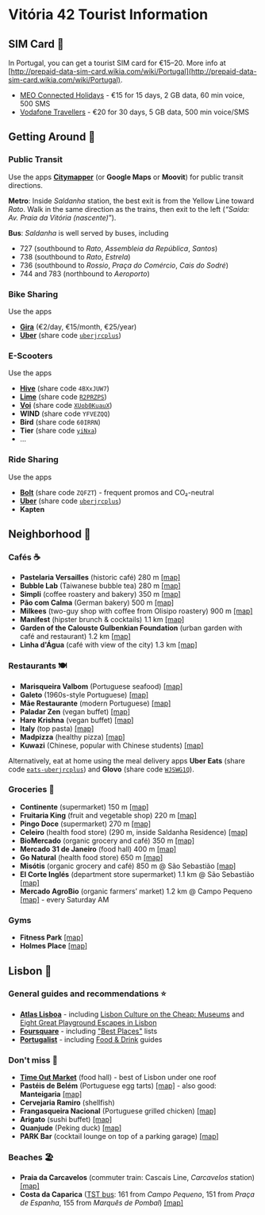 # Vitória 42 Tourist Information

## SIM Card 📶

In Portugal, you can get a tourist SIM card for €15–20. More info at [http://prepaid-data-sim-card.wikia.com/wiki/Portugal](http://prepaid-data-sim-card.wikia.com/wiki/Portugal).

* [MEO Connected Holidays](https://www.meo.pt/connectedholidays/en) - €15 for 15 days, 2 GB data, 60 min voice, 500 SMS
* [Vodafone Travellers](https://www.vodafone.pt/en/products-services/visiting-portugal.html) - €20 for 30 days, 5 GB data, 500 min voice/SMS


## Getting Around 🚌

### Public Transit

Use the apps **[Citymapper](https://citymapper.com/)** (or **Google Maps** or **Moovit**) for public transit directions.

**Metro**: Inside *Saldanha* station, the best exit is from the Yellow Line toward *Rato*. Walk in the same direction as the trains, then exit to the left (*“Saída: Av. Praia da Vitória (nascente)*”).

**Bus**: *Saldanha* is well served by buses, including

* 727 (southbound to *Rato*, *Assembleia da República*, *Santos*)
* 738 (southbound to *Rato*, *Estrela*)
* 736 (southbound to *Rossio*, *Praça do Comércio*, *Cais do Sodré*)
* 744 and 783 (northbound to *Aeroporto*)


### Bike Sharing

Use the apps

* **[Gira](https://www.gira-bicicletasdelisboa.pt)** (€2/day, €15/month, €25/year)
* **[Uber](https://www.uber.com/pt/en/ride/uber-bike/)** (share code [`uberjrcplus`](https://www.uber.com/invite/uberjrcplus))


### E-Scooters

Use the apps

* **[Hive](https://www.ridehive.com/)** (share code `4BXxJUW7`)
* **[Lime](https://lime.bike/)** (share code [`R2PRZPS`](https://lime.bike/referral/R2PRZPS))
* **[Voi](https://www.voiscooters.com/)** (share code [`XUob0KuauX`](https://link.voiapp.io/XUob0KuauX))
* **WIND** (share code `YFVEZQQ`)
* **Bird** (share code `60IRRN`)
* **Tier** (share code [`yiNxa`](https://tier.page.link/yiNxa))
* …


### Ride Sharing

Use the apps

* **[Bolt](https://bolt.eu)** (share code `ZQFZT`) - frequent promos and CO₂-neutral
* **[Uber](https://www.uber.com/)** (share code [`uberjrcplus`](https://www.uber.com/invite/uberjrcplus))
* **Kapten**


## Neighborhood 📍

### Cafés ☕️

* **Pastelaria Versailles** (historic café) 280 m [[map]](https://goo.gl/maps/cwzKTkP8zyT9Nn5G9)
* **Bubble Lab** (Taiwanese bubble tea) 280 m [[map]](https://goo.gl/maps/Ju7eCriKTFK9EvvB6)
* **Simpli** (coffee roastery and bakery) 350 m [[map]](https://goo.gl/maps/v5nrvfsxSCpAVRWw8)
* **Pão com Calma** (German bakery) 500 m [[map]](https://goo.gl/maps/z4TCxrsXg57qdgLM7)
* **Milkees** (two-guy shop with coffee from Olisipo roastery) 900 m [[map]](https://goo.gl/maps/Ti2SDfZUrXPtujVM9)
* **Manifest** (hipster brunch & cocktails) 1.1 km [[map]](https://g.page/manifestlisbon?share)
* **Garden of the Calouste Gulbenkian Foundation** (urban garden with café and restaurant) 1.2 km [[map]](https://goo.gl/maps/TzdXcZvzLxkbx6588)
* **Linha d'Água** (café with view of the city) 1.3 km [[map]](https://g.page/linhadagua?share)


### Restaurants 🍽

* **Marisqueira Valbom** (Portuguese seafood) [[map]](https://goo.gl/maps/TaKWovzBKP8hc4PFA)
* **Galeto** (1960s-style Portuguese) [[map]](https://goo.gl/maps/MNfN2bP11wedcLKz5)
* **Mãe Restaurante** (modern Portuguese) [[map]](https://goo.gl/maps/Hx3i8ccZo6gTbsBj8)
* **Paladar Zen** (vegan buffet) [[map]](https://goo.gl/maps/96JHYrDEQHYb71cD6)
* **Hare Krishna** (vegan buffet) [[map]](https://goo.gl/maps/LYzVNQm12AeMHQh8A)
* **Italy** (top pasta) [[map]](https://goo.gl/maps/U7tVzWWbJGruG6yDA)
* **Madpizza** (healthy pizza) [[map]](https://goo.gl/maps/TQVw9Q3UwTn7fGEv7)
* **Kuwazi** (Chinese, popular with Chinese students) [[map]](https://goo.gl/maps/2bmJ4yyAvawNEa6S9)

Alternatively, eat at home using the meal delivery apps **Uber Eats** (share code [`eats-uberjrcplus`](http://ubr.to/EatsGiveGet)) and **Glovo** (share code [`WJSWG1Q`](https://link.glovoapp.com/promo?c=WJSWG1Q&link_type=mgm_promo)).


### Groceries 🛒

* **Continente** (supermarket) 150 m [[map]](https://goo.gl/maps/LvL8CbKAoLw82Los9)
* **Fruitaria King** (fruit and vegetable shop) 220 m [[map]](https://goo.gl/maps/pw2HjJCqBjzKW3nk6)
* **Pingo Doce** (supermarket) 270 m [[map]](https://goo.gl/maps/7L4e82zmxzsfinHQA)
* **Celeiro** (health food store) (290 m, inside Saldanha Residence) [[map]](https://goo.gl/maps/qm9SWRiGbJWycXkF6)
* **BioMercado** (organic grocery and café) 350 m [[map]](https://goo.gl/maps/mK3dqLuyPKZoZVV97)
* **Mercado 31 de Janeiro** (food hall) 400 m [[map]](https://goo.gl/maps/E6p48T5isMKj1RuN9)
* **Go Natural** (health food store) 650 m [[map]](https://goo.gl/maps/kP9LDs3VcHzmVeZf8)
* **Misótis** (organic grocery and café) 850 m @ São Sebastião [[map]](https://goo.gl/maps/DHZdfhg7ZnKfmpNc7)
* **El Corte Inglés** (department store supermarket) 1.1 km @ São Sebastião [[map]](https://goo.gl/maps/6RQasvfETujFnehbA)
* **Mercado AgroBio** (organic farmers’ market) 1.2 km @ Campo Pequeno [[map]](https://goo.gl/maps/LZo9A9WQeez9khYn8) - every Saturday AM


### Gyms

* **Fitness Park** [[map]](https://goo.gl/maps/NTNPQgk3T3VEUncn8)
* **Holmes Place** [[map]](https://g.page/holmes-place-defensores-chaves?share)


## Lisbon 🌉

### General guides and recommendations ⭐️

* [**Atlas Lisboa**](https://www.atlaslisboa.com/) - including [Lisbon Culture on the Cheap: Museums](https://www.atlaslisboa.com/museum-discounts/) and [Eight Great Playground Escapes in Lisbon](https://www.atlaslisboa.com/playgrounds/)
* [**Foursquare**](https://foursquare.com/explore?mode=url&near=Lisbon%2C%20Portugal) - including ["Best Places"](https://foursquare.com/top-places/lisbon/) lists
* [**Portugalist**](https://www.portugalist.com/) - including [Food & Drink](https://www.portugalist.com/food-drink/) guides


### Don't miss 🍴

* [**Time Out Market**](https://www.timeoutmarket.com/lisboa/) (food hall) - best of Lisbon under one roof
* **Pastéis de Belém** (Portuguese egg tarts) [[map]](https://goo.gl/maps/fn5AMbk28GmBEJzKA) - also good: **Manteigaria** [[map]](https://goo.gl/maps/RXkjSpcgxQ7QnCR5A)
* **Cervejaria Ramiro** (shellfish)
* **Frangasqueira Nacional** (Portuguese grilled chicken) [[map]](https://goo.gl/maps/tJxPLTyBPbdme3ox5)
* **Arigato** (sushi buffet) [[map]](https://g.page/arigato-sushi-parque-das-nacoes?share)
* **Quanjude** (Peking duck) [[map]](https://goo.gl/maps/wdNmLRMYu63JqicA7)
* **PARK Bar** (cocktail lounge on top of a parking garage) [[map]](https://goo.gl/maps/zkGv1B45RYxRZiVZ9)


### Beaches 🏖

* **Praia da Carcavelos** (commuter train: Cascais Line, *Carcavelos* station) [[map]](https://goo.gl/maps/2TrkxbCdaDhv8AU39)
* **Costa da Caparica** ([TST bus](https://www.tsuldotejo.pt/): 161 from *Campo Pequeno*, 151 from *Praça de Espanha*, 155 from *Marquês de Pombal*) [[map]](https://goo.gl/maps/CpSemWyq8zwE34tN9)
